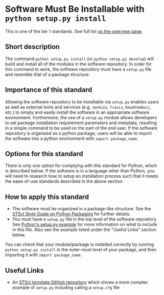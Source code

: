 # Software Must Be Installable with `python setup.py install`

This is one of the tier 1 standards. See full list [on the overview page](README.md).

## Short description
The command `python setup.py install` (or `python setup.py develop`) will build and install all of the modules in the software repository. In order for this command to work, the software repository must have a `setup.py` file and resemble that of a package structure.

## Importance of this standard
Allowing the software repository to be installable via `setup.py` enables users as well as external tools and services (e.g. `Jenkins`, `Travis`, `ReadtheDocs`, etc.) to simply and easily install the software in an appropriate software environment.  Furthermore, the use of a `setup.py` module allows developers to set package installation requirement parameters and metadata, resulting in a simple command to be used on the part of the end user.  If the software repository is organized as a python package, users will be able to import the software into a python environment with `import package_name`.

## Options for this standard
There is only one option for complying with this standard for Python, which is described below. If the software is in a language other than Python, you will need to research how to setup an installation process such that it meets the ease-of-use standards described in the above section.

## How to apply this standard
- The software must be organized in a package-like structure. See the [STScI Style Guide on Python Packaging](https://github.com/spacetelescope/style-guides/blob/master/guides/python-package.md) for further details.
- You must have a `setup.py` file in the top level of the software repository. See [Python's setup.py example](https://packaging.python.org/tutorials/packaging-projects/#creating-setup-py) for more information on what to include in this file. Also see the example listed under the "Useful Links" section below.

You can check that your module/package is installed correctly by running `python setup.py install` in the outer-most level of your package, and then importing it with `import package_name`.

## Useful Links
- An [STScI template GitHub repository](https://github.com/spacetelescope/stsci-package-template) which shows a more complex example of `setup.py` including calling a `setup.cfg` file

